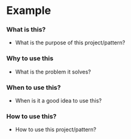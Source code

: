 # Example

### What is this?
- What is the purpose of this project/pattern?

### Why to use this
- What is the problem it solves?

### When to use this?
- When is it a good idea to use this?

### How to use this?
- How to use this project/pattern?
